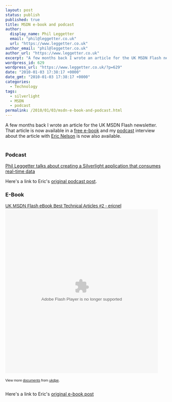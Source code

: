 ```yaml
---
layout: post
status: publish
published: true
title: MSDN e-book and podcast
author:
  display_name: Phil Leggetter
  email: "phil@leggetter.co.uk"
  url: "https://www.leggetter.co.uk"
author_email: "phil@leggetter.co.uk"
author_url: "https://www.leggetter.co.uk"
excerpt: "A few months back I wrote an article for the UK MSDN Flash newsletter. That article is now available in a <a href=\"https://www.leggetter.co.uk/2010/01/03/msdn-e-book-and-podcast.html#ebook\">free e-book</a> and my <a href=\"https://www.leggetter.co.uk/2010/01/03/msdn-e-book-and-podcast.html#podcast\">podcast</a> interview about the article with <a href=\"http://blogs.msdn.com/ericnel/\">Eric Nelson</a> is now also available.\r\n"
wordpress_id: 629
wordpress_url: "https://www.leggetter.co.uk/?p=629"
date: "2010-01-03 17:38:17 +0000"
date_gmt: "2010-01-03 17:38:17 +0000"
categories:
  - Technology
tags:
  - silverlight
  - MSDN
  - podcast
permalink: /2010/01/03/msdn-e-book-and-podcast.html
---
```


<p>A few months back I wrote an article for the UK MSDN Flash newsletter. That article is now available in a <a href="/2010/01/03/msdn-e-book-and-podcast.html#ebook">free e-book</a> and my <a href="/2010/01/03/msdn-e-book-and-podcast.html#podcast">podcast</a> interview about the article with <a href="http://blogs.msdn.com/ericnel/">Eric Nelson</a> is now also available.<br />
<a id="more"></a><a id="more-629"></a><br />
<a name="podcast"></a></p>
<h3>Podcast</h3>
<p><a href="http://ecn.channel9.msdn.com/o9/ch9/5/7/6/3/1/5/msdnflash016b.mp3">Phil Leggetter talks about creating a Silverlight application that consumes real-time data</a></p>
<p>Here's a link to Eric's <a href="http://geekswithblogs.net/iupdateable/archive/2009/12/17/msdn-flash-podcast-016-ndash-phil-leggetter-talks-real-time.aspx">original podcast post</a>.</p>
<p><script src="http://mediaplayer.yahoo.com/js" type="text/javascript"></script></p>
<h3>E-Book</h3>
<div id="__ss_2710377" style="width: 477px; text-align: left;"><a style="font: 14px Helvetica,Arial,Sans-serif; display: block; margin: 12px 0 3px 0; text-decoration: underline;" title="UK MSDN Flash eBook Best Technical Articles #2 - ericnel" href="http://www.slideshare.net/ukdpe/uk-msdn-flash-e-book-best-technical-articles-2-ericnel">UK MSDN Flash eBook Best Technical Articles #2 - ericnel</a><object style="margin: 0px;" classid="clsid:d27cdb6e-ae6d-11cf-96b8-444553540000" width="477" height="510" codebase="http://download.macromedia.com/pub/shockwave/cabs/flash/swflash.cab#version=6,0,40,0"><param name="allowFullScreen" value="true" /><param name="allowScriptAccess" value="always" /><param name="src" value="http://static.slidesharecdn.com/swf/ssplayerd.swf?doc=ukmsdnflashebookbesttechnicalarticlesnum2-091213141440-phpapp02&amp;stripped_title=uk-msdn-flash-e-book-best-technical-articles-2-ericnel" /><param name="allowfullscreen" value="true" /><embed style="margin: 0px;" type="application/x-shockwave-flash" width="477" height="510" src="http://static.slidesharecdn.com/swf/ssplayerd.swf?doc=ukmsdnflashebookbesttechnicalarticlesnum2-091213141440-phpapp02&amp;stripped_title=uk-msdn-flash-e-book-best-technical-articles-2-ericnel" allowscriptaccess="always" allowfullscreen="true"></embed></object></p>
<div style="font-size: 11px; font-family: tahoma,arial; height: 26px; padding-top: 2px;">View more <a style="text-decoration: underline;" href="http://www.slideshare.net/">documents</a> from <a style="text-decoration: underline;" href="http://www.slideshare.net/ukdpe">ukdpe</a>.</div>
</div>
<p>Here's a link to Eric's <a href="http://geekswithblogs.net/iupdateable/archive/2009/12/08/free-msdn-flash-ebook-of-the-best-13-technical-articles.aspx">original e-book post</a></p>
